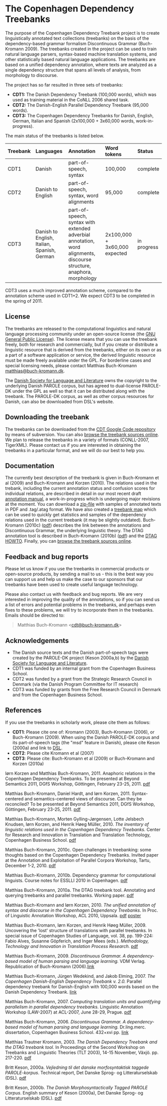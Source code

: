 # The Copenhagen Dependency Treebanks #

The purpose of the Copenhagen Dependency Treebank project is to create linguistically annotated text collections (treebanks) on the basis of the dependency-based grammar formalism Discontinuous Grammar (Buch-Kromann 2009). The treebanks created in the project can be used to train natural language parsers, syntax-based machine translation systems, and other statistically based natural language applications. The treebanks are based on a unified dependency annotation, where texts are analyzed as a single dependency structure that spans all levels of analysis, from morphology to discourse.

The project has so far resulted in three sets of treebanks:

  * **CDT1:** The Danish Dependency Treebank (100,000 words), which was used as training material in the CoNLL 2006 shared task.
  * **CDT2:** The Danish-English Parallel Dependency Treebank (95,000 words).
  * **CDT3:** The Copenhagen Dependency Treebanks for Danish, English, German, Italian and Spanish (2x100,000 + 3x60,000 words, work-in-progress).

The main status of the treebanks is listed below.

| **Treebank** | **Languages** | **Annotation** | **Word tokens** | **Status** |
|:-------------|:--------------|:---------------|:----------------|:-----------|
| CDT1         | Danish        | part-of-speech, syntax | 100,000         | complete   |
| CDT2         | Danish to English | part-of-speech, syntax, word alignments | 95,000          | complete   |
| CDT3         | Danish to English, Italian, Spanish, German | part-of-speech, syntax with extended adverbial annotation, word alignments, discourse structure, anaphora, morphology | 2x100,000 + 3x60,000 expected | in progress |

CDT3 uses a much improved annotation scheme, compared to the annotation scheme used in CDT1+2. We expect CDT3 to be completed in the spring of 2011.

## License ##

The treebanks are released to the computational linguistics and natural language processing community under an open-source license (the [GNU General Public License](http://copenhagen-dependency-treebank.googlecode.com/svn/trunk/LICENSE-GPL)). The license means that you can use the treebank freely, both for research and commercially, but if you create or distribute a linguistic resource that is derived from the treebanks, either on its own or as a part of a software application or service, the derived linguistic resource must be made freely available under the GPL. For borderline cases and special licensing needs, please contact Matthias Buch-Kromann <matthias@buch-kromann.dk>.

The [Danish Society for Language and Literature](http://www.dsl.dk) owns the copyright to the underlying Danish PAROLE corpus, but has agreed to dual-license PAROLE-DK under the  GPL as well so that it can be distributed along with the treebank. The PAROLE-DK corpus, as well as other corpus resources for Danish, can also be downloaded from DSL's website.

## Downloading the treebank ##

The treebanks can be downloaded from the [CDT Google Code repository](http://code.google.com/p/copenhagen-dependency-treebank/source/checkout) by means of subversion. You can also [browse the treebank sources online](http://code.google.com/p/copenhagen-dependency-treebank/source/browse/#svn/trunk). We plan to release the treebanks in a variety of formats (CONLL-2007, TigerXML). Please contact us if you are interested in obtaining the treebanks in a particular format, and we will do our best to help you.

## Documentation ##

The currently best description of the treebank is given in Buch-Kromann et al (2009) and Buch-Kromann and Korzen (2010). The relations used in the trebank, including the current annotation status and confusion scores for individual relations, are described in detail in our most recent draft [annotation manual](http://copenhagen-dependency-treebank.googlecode.com/svn/trunk/manual/cdt-manual.pdf), a work-in-progress which is undergoing major revisions at the moment. You can download a [zip-file](http://copenhagen-dependency-treebank.googlecode.com/svn/trunk/docs/cdt-examples.zip) with samples of annotated texts in PDF and .tag/.atag format. We have also created a [treebank map](http://treebank.dk/map) which can be used to quickly get statistics and samples of the dependency relations used in the current treebank (it may be slightly outdated). Buch-Kromann (2010c) ([pdf](http://copenhagen-dependency-treebank.googlecode.com/svn/trunk/docs/2010-mbk-esslli.pdf)) describes the link between the annotations and Discontinuous Grammar, the underlying linguistic theory. The DTAG annotation tool is described in Buch-Kromann (2010b) ([pdf](http://copenhagen-dependency-treebank.googlecode.com/svn/trunk/docs/2010-wp-dtag.pdf)) and the [DTAG HOWTO](DTAGHOWTO.md). Finally, you can [browse the treebank sources online](http://code.google.com/p/copenhagen-dependency-treebank/source/browse/#svn/trunk).

## Feedback and bug reports ##

Please let us know if you use the treebanks in commercial products or open-source products, by sending a mail to us - this is the best way you can support us and help us make the case to our sponsors that our treebanks have been used to create useful language technology.

Please also contact us with feedback and bug reports. We are very interested in improving the quality of the annotations, so if you can send us a list of errors and potential problems in the treebanks, and perhaps even fixes to these problems, we will try to incorporate them in the treebanks. Emails should be directed to:

> Matthias Buch-Kromann <[cdt@buch-kromann.dk](mailto:cdt@buch-kromann.dk)>

## Acknowledgements ##

  * The Danish source texts and the Danish part-of-speech tags were created by the PAROLE-DK project (Keson 2000a,b) by the [Danish Society for Language and Literature](http://www.dsl.dk).
  * CDT1 was funded by an internal grant from the Copenhagen Business School.
  * CDT2 was funded by a grant from the Strategic Research Council in Denmark (via the Danish Program Committee for IT research)
  * CDT3 was funded by grants from the Free Research Council in Denmark and from the Copenhagen Business School.

## References ##

If you use the treebanks in scholarly work, please cite them as follows:

  * **CDT1**: Please cite one of: Kromann (2003), Buch-Kromann (2006), or Buch-Kromann (2009). When using the Danish PAROLE-DK corpus and its part-of-speech tags (the "msd" feature in Danish), please cite Keson (2000a) and link to [DSL](http://korpus.dsl.dk/e-resurser/parole-korpus.html).
  * **CDT2**: Please cite Kromann et al (2007)
  * **CDT3**: Please cite: Buch-Kromann et al (2009) or Buch-Kromann and Korzen (2010a)


Iørn Korzen and Matthias Buch-Kromann, 2011. Anaphoric relations in the Copenhagen Dependency Treebanks. To be presented at Beyond Semantics 2011, DGfS Workshop, Göttingen, February 23-25, 2011. [pdf](http://copenhagen-dependency-treebank.googlecode.com/svn/trunk/docs/2010-beyondsem-anaphora.pdf)

Matthias Buch-Kromann, Daniel Hardt, and Iørn Korzen, 2011. Syntax-centered and semantics-centered views of discourse. Can they be reconciled? To be presented at Beyond Semantics 2011, DGfS Workshop, Göttingen, February 23-25, 2011. [pdf](http://copenhagen-dependency-treebank.googlecode.com/svn/trunk/docs/2010-beyondsem-discourse.pdf)

Matthias Buch-Kromann, Morten Gylling-Jørgensen, Lotte Jelsbech Knudsen, Iørn Korzen, and
Henrik Høeg Müller, 2010. _The inventory of linguistic relations used in the
Copenhagen Dependency Treebanks._ Center for Research and Innovation in Translation and Translation Technology, Copenhagen Business School. [pdf](http://copenhagen-dependency-treebank.googlecode.com/svn/trunk/manual/cdt-manual.pdf)

Matthias Buch-Kromann, 2010c. Open challenges in treebanking: some thoughts based on the Copenhagen Dependency Treebanks. Invited paper at the Annotation and Exploitation of Parallel Corpora Workshop, Tartu, December 1-2, 2010. [pdf](http://copenhagen-dependency-treebank.googlecode.com/svn/trunk/docs/2010-aepc-mbk.pdf)

Matthias Buch-Kromann, 2010b. Dependency grammar for computational linguists.
Course notes for ESSLLI 2010 in Copenhagen. [pdf](http://copenhagen-dependency-treebank.googlecode.com/svn/trunk/docs/2010-mbk-esslli.pdf)

Matthias Buch-Kromann, 2010a. The DTAG treebank tool. Annotating and querying treebanks and parallel treebanks. Working paper. [pdf](http://copenhagen-dependency-treebank.googlecode.com/svn/trunk/docs/2010-wp-dtag.pdf)

Matthias Buch-Kromann and Iørn Korzen, 2010. _The unified annotation of syntax and discourse in the Copenhagen Dependency Treebanks_. In Proc. of Linguistic Annotation Workshop, ACL 2010, Uppsala. [pdf](http://copenhagen-dependency-treebank.googlecode.com/svn/trunk/docs/2010-law-short-mbk-ik.pdf) [poster](http://copenhagen-dependency-treebank.googlecode.com/svn/trunk/docs/2010-law-poster-mbk-ik.pdf)

Matthias Buch-Kromann, Iørn Korzen, and Henrik Høeg Müller, 2009. Uncovering the 'lost' structure of translations with parallel treebanks. In special issue of Copenhagen Studies of Language, vol. 38, pp. 199-224: Fabio Alves, Susanne Göpferich, and Inger Mees (eds.). _Methodology, Technology and Innovation in Translation Process Research._ [pdf](http://copenhagen-dependency-treebank.googlecode.com/svn/trunk/docs/2009-csl-cdt.pdf)

Matthias Buch-Kromann, 2009. _Discontinuous Grammar. A dependency-based model of human parsing and language learning._ VDM Verlag. Republication of Buch-Kromann (2006).[link](http://www.amazon.co.uk/Discontinuous-Grammar-dependency-based-language-learning/dp/3639172817/ref=sr_1_1?ie=UTF8&s=books&qid=1267188603&sr=8-1)

Matthias Buch-Kromann, Jürgen Wedekind, and Jakob Elming, 2007. _The Copenhagen Danish-English Dependency Treebank v. 2.0._ Parallel dependency treebank for Danish-English with 100,000 words based on the Danish Dependency Treebank. [link](http://www.buch-kromann.dk/matthias/cdt2.0)

Matthias Buch-Kromann, 2007. _Computing translation units and quantifying parallelism in parallel dependency treebanks._ Linguistic Annotation Workshop (LAW-2007) at ACL-2007, June 28-29, Prague. [pdf](http://www.aclweb.org/anthology/W/W07/W07-1512.pdf)

Matthias Buch-Kromann, 2006. _Discontinuous Grammar. A dependency-based model of human parsing and language learning._ Dr.ling.merc. dissertation, Copenhagen Business School. 432+xvi pp. [link](http://www.buch-kromann.dk/matthias/thesis)

Matthias Trautner Kromann, 2003. _The Danish Dependency Treebank and the DTAG treebank tool._ In Proceedings of the Second Workshop on Treebanks and Linguistic Theories (TLT 2003), 14-15 November, Växjö.  pp. 217-220. [pdf](http://www.buch-kromann.dk/matthias/files/030730-tlt-norfa.pdf)

Britt Keson, 2000a. _Vejledning til det danske morfosyntaktisk taggede
PAROLE-korpus_. Technical report, Det Danske Sprog- og Litteraturselskab (DSL). [pdf](http://copenhagen-dependency-treebank.googlecode.com/svn/trunk/docs/paroledoc_dk.pdf)

Britt Keson, 2000b. _The Danish Morphosyntactically Tagged PAROLE Corpus_. English summary of Keson (2000a), Det Danske Sprog- og Litteraturselskab (DSL). [pdf](http://copenhagen-dependency-treebank.googlecode.com/svn/trunk/docs/paroledoc_en.pdf)